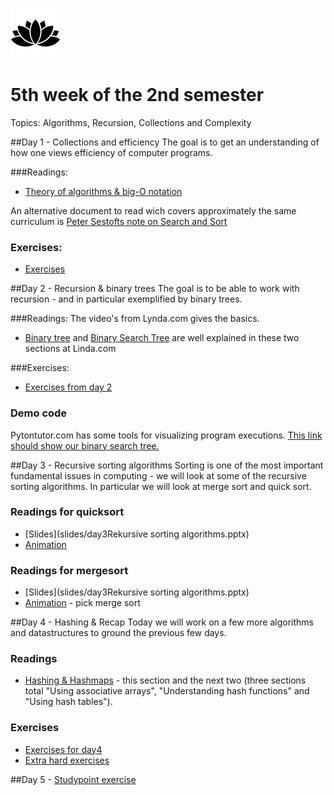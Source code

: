 ![Alt text](img/lotussm.png)
# 5th week of the 2nd semester
Topics: Algorithms, Recursion, Collections and Complexity



##Day 1 - Collections and efficiency
The goal is to get an understanding of how one views efficiency of computer programs. 

###Readings:

* [Theory of algorithms & big-O notation](study/complexity.md)

An alternative document to read wich covers approximately the same curriculum is [Peter Sestofts note on Search and Sort](study/SestoftSearchAndSort.pdf)

### Exercises:
* [Exercises](study/day1exercises.md)

##Day 2 - Recursion & binary trees
The goal is to be able to work with recursion - and in particular exemplified by binary trees.


###Readings:
The video's from Lynda.com gives the basics.

* [Binary tree](https://www.lynda.com/Developer-Programming-Foundations-tutorials/Introduction-tree-data-structures/149042/177132-4.html?org=cphbusiness.dk) and [Binary Search Tree](https://www.lynda.com/Developer-Programming-Foundations-tutorials/Understanding-binary-search-trees-BST/149042/177133-4.html?org=cphbusiness.dk) are well explained in these two sections at Linda.com

###Exercises:
* [Exercises from day 2](study/day2exercises.md)

### Demo code
Pytontutor.com has some tools for visualizing program executions. [This link should show our binary search tree.](http://pythontutor.com/java.html#code=public%20class%20YourClassNameHere%20%7B%0Apublic%20static%20void%20main%28String%5B%5D%20args%29%20%7B%0A%09%09BinaryTree%20bt%20%3D%20new%20BinaryTree%28%29%3B%0A%20%20%20%20%20%20%20%20%20%20%20%20%20%20%20%20bt.insert%282%29%3B%0A%20%20%20%20%20%20%20%20%20%20%20%20%20%20%20%20bt.insert%281%29%3B%0A%20%20%20%20%20%20%20%20%20%20%20%20%20%20%20%20bt.insert%283%29%3B%0A%09%09%0A%09%09boolean%20res%20%3D%20bt.lookup%282%29%3B%20%20%20%20%20%20%20%20%20%20%20%20%20%20%20%20%0A%09%09System.out.println%28res%29%3B%0A%20%20%20%20%20%20%20%20%20%20%20%20%20%20%20%20%0A%20%20%20%20%20%20%20%20%20%20%20%20%20%20%20%20res%20%3D%20bt.lookup%284%29%3B%20%0A%20%20%20%20%20%20%20%20%20%20%20%20%20%20%20%20System.out.println%28res%29%3B%0A%0A%09%09//int%20min%20%3D%20bt.minValue%28%29%3B%0A%09%09//System.out.println%28min%29%3B%0A%0A%09%7D%0A%7D%0A%0A%0Aclass%20BinaryTree%20%0A%7B%0A%09//%20Root%20node%20pointer.%20Will%20be%20null%20for%20an%20empty%20tree.%0A%09private%20Node%20root%3B%0A%09/*%0A%09--Node--%0A%09The%20binary%20tree%20is%20built%20using%20this%20nested%20node%20class.%0A%09Each%20node%20stores%20one%20data%20element,%20and%20has%20left%20and%20right%0A%09sub-tree%20pointer%20which%20may%20be%20null.%0A%09The%20node%20is%20a%20%22dumb%22%20nested%20class%20--%20we%20just%20use%20it%20for%0A%09storage%3B%20it%20does%20not%20have%20any%20methods.%0A%09%20*/%0A%09private%20class%20Node%20%7B%0A%09%09Node%20left%3B%0A%09%09Node%20right%3B%0A%09%09int%20data%3B%0A%09%09Node%28int%20newData%29%20%7B%0A%09%09%09left%20%3D%20null%3B%0A%09%09%09right%20%3D%20null%3B%0A%09%09%09data%20%3D%20newData%3B%0A%09%09%7D%0A%09%7D%0A%09/**%0A%09Creates%20an%20empty%20binary%20tree%20--%20a%20null%20root%20pointer.%0A%09%20*/%0A%09public%20BinaryTree%28%29%20%7B%0A%09%09root%20%3D%20null%3B%0A%09%7D%0A%09%0A%09/**%0A%09Returns%20true%20if%20the%20given%20target%20is%20in%20the%20binary%20tree.%0A%09Uses%20a%20recursive%20helper.%0A%09%20*/%0A%09public%20boolean%20lookup%28int%20data%29%20%7B%0A%09%09return%28lookup%28root,%20data%29%29%3B%0A%09%7D%0A%09%0A%09/**%0A%09Recursive%20lookup%20--%20given%20a%20node,%20recur%0A%09down%20searching%20for%20the%20given%20data.%0A%09%20*/%0A%09private%20boolean%20lookup%28Node%20node,%20int%20data%29%20%7B%0A%09%09if%20%28node%3D%3Dnull%29%20%7B%0A%09%09%09return%28false%29%3B%0A%09%09%7D%0A%09%09if%20%28data%3D%3Dnode.data%29%20%7B%0A%09%09%09return%28true%29%3B%0A%09%09%7D%0A%09%09else%20if%20%28data%3Cnode.data%29%20%7B%0A%09%09%09return%28lookup%28node.left,%20data%29%29%3B%0A%09%09%7D%0A%09%09else%20%7B%0A%09%09%09return%28lookup%28node.right,%20data%29%29%3B%0A%09%09%7D%0A%09%7D%0A%09%0A%09/**%0A%09Inserts%20the%20given%20data%20into%20the%20binary%20tree.%0A%09Uses%20a%20recursive%20helper.%0A%09%20*/%0A%09public%20void%20insert%28int%20data%29%20%7B%0A%09%09root%20%3D%20insert%28root,%20data%29%3B%0A%09%7D%0A%09%0A%09/**%0A%09Recursive%20insert%20--%20given%20a%20node%20pointer,%20recur%20down%20and%0A%09insert%20the%20given%20data%20into%20the%20tree.%20Returns%20the%20new%0A%09node%20pointer%20%28the%20standard%20way%20to%20communicate%0A%09a%20changed%20pointer%20back%20to%20the%20caller%29.%0A%09%20*/%0A%09private%20Node%20insert%28Node%20node,%20int%20data%29%20%7B%0A%09%09if%20%28node%3D%3Dnull%29%20%7B%0A%09%09%09node%20%3D%20new%20Node%28data%29%3B%0A%09%09%7D%0A%09%09else%20%7B%0A%09%09%09if%20%28data%20%3C%3D%20node.data%29%20%7B%0A%09%09%09%09node.left%20%3D%20insert%28node.left,%20data%29%3B%0A%09%09%09%7D%0A%09%09%09else%20%7B%0A%09%09%09%09node.right%20%3D%20insert%28node.right,%20data%29%3B%0A%09%09%09%7D%0A%09%09%7D%0A%09%09return%28node%29%3B%20//%20in%20any%20case,%20return%20the%20new%20pointer%20to%20the%20caller%0A%09%7D%0A%20%20%20%20%20%20%20%20%0A%20%20%20%20%20%20%20%20%0A%09%0A%09%0A%09%0A%09%0A%09%0A%0A%0A%0A%7D&cumulative=false&curInstr=1&heapPrimitives=false&mode=display&origin=opt-frontend.js&py=java&rawInputLstJSON=%5B%5D&textReferences=false)

##Day 3 - Recursive sorting algorithms
Sorting is one of the most important fundamental issues in computing - we will look at some of the recursive sorting algorithms.
In particular we will look at merge sort and quick sort.

### Readings for quicksort

* [Slides](slides/day3Rekursive sorting algorithms.pptx)
* [Animation](http://me.dt.in.th/page/Quicksort/)

### Readings for mergesort

* [Slides](slides/day3Rekursive sorting algorithms.pptx)
* [Animation](http://visualgo.net/sorting) - pick merge sort

##Day 4 - Hashing & Recap
Today we will work on a few more algorithms and datastructures to ground the previous few days.

### Readings
* [Hashing & Hashmaps](https://www.lynda.com/Developer-Programming-Foundations-tutorials/Using-associative-arrays/149042/177125-4.html?org=cphbusiness.dk) - this section and the next two (three sections total "Using associative arrays", "Understanding hash functions" and "Using hash tables").

### Exercises
* [Exercises for day4](day4exercises.md)
* [Extra hard exercises](day4red.md)
 

##Day 5 - [Studypoint exercise](study/day5StudypointExercise.md)


